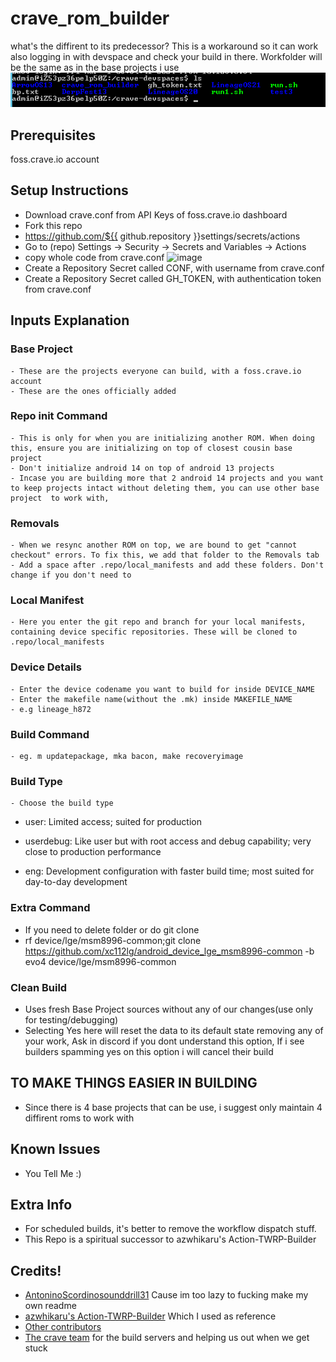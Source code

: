 # crave_rom_builder
what's the diffirent to its predecessor?
This is a workaround so it can work also logging in with devspace and check your build in there.
Workfolder will be the same as in the base projects i use
![Alt text](image.png)


## Prerequisites 
foss.crave.io account

## Setup Instructions
- Download crave.conf from API Keys of foss.crave.io dashboard
- Fork this repo
- https://github.com/${{ github.repository }}settings/secrets/actions
- Go to (repo) Settings -> Security -> Secrets and Variables -> Actions
- copy whole code from crave.conf
  ![image](https://github.com/sounddrill31/crave_aosp_builder/assets/84176052/147255e1-39de-4e0a-a48e-fce81faf3162)
- Create a Repository Secret called CONF, with username from crave.conf
- Create a Repository Secret called GH_TOKEN, with authentication token from crave.conf

## Inputs Explanation
### Base Project
    - These are the projects everyone can build, with a foss.crave.io account
    - These are the ones officially added
### Repo init Command
    - This is only for when you are initializing another ROM. When doing this, ensure you are initializing on top of closest cousin base project
    - Don't initialize android 14 on top of android 13 projects
    - Incase you are building more that 2 android 14 projects and you want to keep projects intact without deleting them, you can use other base project  to work with,
### Removals
    - When we resync another ROM on top, we are bound to get "cannot checkout" errors. To fix this, we add that folder to the Removals tab
    - Add a space after .repo/local_manifests and add these folders. Don't change if you don't need to
### Local Manifest
    - Here you enter the git repo and branch for your local manifests, containing device specific repositories. These will be cloned to .repo/local_manifests
### Device Details
    - Enter the device codename you want to build for inside DEVICE_NAME
    - Enter the makefile name(without the .mk) inside MAKEFILE_NAME
    - e.g lineage_h872
### Build Command
    - eg. m updatepackage, mka bacon, make recoveryimage
### Build Type
    - Choose the build type
- user:  Limited access; suited for production

- userdebug:  Like user but with root access and debug capability; very close to production performance

- eng:  Development configuration with faster build time; most suited for day-to-day development
### Extra Command
  - If you need to delete folder or do git clone
  - rf device/lge/msm8996-common;git clone https://github.com/xc112lg/android_device_lge_msm8996-common -b evo4 device/lge/msm8996-common
### Clean Build
  - Uses fresh Base Project sources without any of our changes(use only for testing/debugging)
  - Selecting Yes here will reset the data to its default state removing any of your work, Ask in discord if you dont understand this option, If i see builders spamming yes on this option i will cancel their build
## TO MAKE THINGS EASIER IN BUILDING
  - Since there is 4 base projects that can be use, i suggest only maintain 4 diffirent roms to work with

## Known Issues
  - You Tell Me :)
## Extra Info
  - For scheduled builds, it's better to remove the workflow dispatch stuff.
  - This Repo is a spiritual successor to azwhikaru's Action-TWRP-Builder
## Credits!
  - [AntoninoScordino](https://github.com/AntoninoScordino)[sounddrill31](https://github.com/sounddrill31) Cause im too lazy to fucking make my own readme
  - [azwhikaru's Action-TWRP-Builder](https://github.com/azwhikaru/Action-TWRP-Builder) Which I used as reference
  - [Other contributors](https://github.com/xc112lg/crave_rom_builder/graphs/contributors)
  - [The crave team](https://github.com/accupara) for the build servers and helping us out when we get stuck
